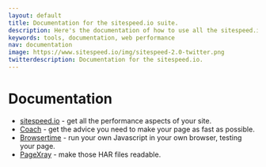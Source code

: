 ```yaml
---
layout: default
title: Documentation for the sitespeed.io suite.
description: Here's the documentation of how to use all the sitespeed.io tools.
keywords: tools, documentation, web performance
nav: documentation
image: https://www.sitespeed.io/img/sitespeed-2.0-twitter.png
twitterdescription: Documentation for the sitespeed.io.
---
```

# Documentation


 * [sitespeed.io]({{site.baseurl}}/documentation/sitespeed.io/) - get all the performance aspects of your site. 
 * [Coach]({{site.baseurl}}/documentation/coach/) - get the advice you need to make your page as fast as possible.
 * [Browsertime]({{site.baseurl}}/documentation/browsertime/) - run your own Javascript in your own browser, testing your page.
 * [PageXray]({{site.baseurl}}/documentation/pagexray/) - make those HAR files readable.
